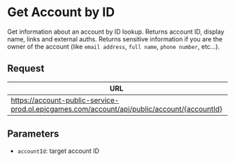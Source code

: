 # Get Account by ID
Get information about an account by ID lookup. Returns account ID, display name, links and external auths.
Returns sensitive information if you are the owner of the account (like `email address`, `full name`, `phone number`, etc...).

## Request
| URL | Method |
| - | - |
| https://account-public-service-prod.ol.epicgames.com/account/api/public/account/{accountId} | `GET` |

## Parameters
- `accountId`: target account ID